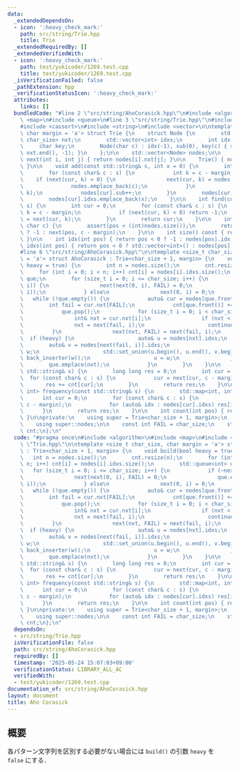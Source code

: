 ```yaml
---
data:
  _extendedDependsOn:
  - icon: ':heavy_check_mark:'
    path: src/string/Trie.hpp
    title: Trie
  _extendedRequiredBy: []
  _extendedVerifiedWith:
  - icon: ':heavy_check_mark:'
    path: test/yukicoder/1269.test.cpp
    title: test/yukicoder/1269.test.cpp
  _isVerificationFailed: false
  _pathExtension: hpp
  _verificationStatusIcon: ':heavy_check_mark:'
  attributes:
    links: []
  bundledCode: "#line 2 \"src/string/AhoCorasick.hpp\"\n#include <algorithm>\n#include\
    \ <map>\n#include <queue>\n#line 3 \"src/string/Trie.hpp\"\n#include <array>\n\
    #include <cassert>\n#include <string>\n#include <vector>\n\ntemplate <size_t char_size,\
    \ char margin = 'a'> struct Trie {\n    struct Node {\n        std::array<int,\
    \ char_size> nxt;\n        std::vector<int> idxs;\n        int idx, sub;\n   \
    \     char key;\n        Node(char c) : idx(-1), sub(0), key(c) { std::fill(nxt.begin(),\
    \ nxt.end(), -1); }\n    };\n\n    std::vector<Node> nodes;\n\n    inline int&\
    \ next(int i, int j) { return nodes[i].nxt[j]; }\n\n    Trie() { nodes.emplace_back('$');\
    \ }\n\n    void add(const std::string& s, int x = 0) {\n        int cur = 0;\n\
    \        for (const char& c : s) {\n            int k = c - margin;\n        \
    \    if (next(cur, k) < 0) {\n                next(cur, k) = nodes.size();\n \
    \               nodes.emplace_back(c);\n            }\n            cur = next(cur,\
    \ k);\n            nodes[cur].sub++;\n        }\n        nodes[cur].idx = x;\n\
    \        nodes[cur].idxs.emplace_back(x);\n    }\n\n    int find(const std::string&\
    \ s) {\n        int cur = 0;\n        for (const char& c : s) {\n            int\
    \ k = c - margin;\n            if (next(cur, k) < 0) return -1;\n            cur\
    \ = next(cur, k);\n        }\n        return cur;\n    }\n\n    int move(int pos,\
    \ char c) {\n        assert(pos < (int)nodes.size());\n        return pos < 0\
    \ ? -1 : next(pos, c - margin);\n    }\n\n    int size() const { return nodes.size();\
    \ }\n\n    int idx(int pos) { return pos < 0 ? -1 : nodes[pos].idx; }\n\n    std::vector<int>\
    \ idxs(int pos) { return pos < 0 ? std::vector<int>() : nodes[pos].idxs; }\n};\n\
    #line 6 \"src/string/AhoCorasick.hpp\"\n\ntemplate <size_t char_size, char margin\
    \ = 'a'> struct AhoCorasick : Trie<char_size + 1, margin> {\n    void build(bool\
    \ heavy = true) {\n        int n = nodes.size();\n        cnt.resize(n);\n   \
    \     for (int i = 0; i < n; i++) cnt[i] = nodes[i].idxs.size();\n        std::queue<int>\
    \ que;\n        for (size_t i = 0; i <= char_size; i++) {\n            if (~next(0,\
    \ i)) {\n                next(next(0, i), FAIL) = 0;\n                que.emplace(next(0,\
    \ i));\n            } else\n                next(0, i) = 0;\n        }\n     \
    \   while (!que.empty()) {\n            auto& cur = nodes[que.front()];\n    \
    \        int fail = cur.nxt[FAIL];\n            cnt[que.front()] += cnt[fail];\n\
    \            que.pop();\n            for (size_t i = 0; i < char_size; i++) {\n\
    \                int& nxt = cur.nxt[i];\n                if (nxt < 0) {\n    \
    \                nxt = next(fail, i);\n                    continue;\n       \
    \         }\n                next(nxt, FAIL) = next(fail, i);\n              \
    \  if (heavy) {\n                    auto& u = nodes[nxt].idxs;\n            \
    \        auto& v = nodes[next(fail, i)].idxs;\n                    std::vector<int>\
    \ w;\n                    std::set_union(u.begin(), u.end(), v.begin(), v.end(),\
    \ back_inserter(w));\n                    u = w;\n                }\n        \
    \        que.emplace(nxt);\n            }\n        }\n    }\n\n    long long match(const\
    \ std::string& s) {\n        long long res = 0;\n        int cur = 0;\n      \
    \  for (const char& c : s) {\n            cur = next(cur, c - margin);\n     \
    \       res += cnt[cur];\n        }\n        return res;\n    }\n\n    std::map<int,\
    \ int> frequency(const std::string& s) {\n        std::map<int, int> res;\n  \
    \      int cur = 0;\n        for (const char& c : s) {\n            cur = next(cur,\
    \ c - margin);\n            for (auto& idx : nodes[cur].idxs) res[idx]++;\n  \
    \      }\n        return res;\n    }\n\n    int count(int pos) { return cnt[pos];\
    \ }\n\nprivate:\n    using super = Trie<char_size + 1, margin>;\n    using super::next;\n\
    \    using super::nodes;\n\n    const int FAIL = char_size;\n    std::vector<int>\
    \ cnt;\n};\n"
  code: "#pragma once\n#include <algorithm>\n#include <map>\n#include <queue>\n#include\
    \ \"Trie.hpp\"\n\ntemplate <size_t char_size, char margin = 'a'> struct AhoCorasick\
    \ : Trie<char_size + 1, margin> {\n    void build(bool heavy = true) {\n     \
    \   int n = nodes.size();\n        cnt.resize(n);\n        for (int i = 0; i <\
    \ n; i++) cnt[i] = nodes[i].idxs.size();\n        std::queue<int> que;\n     \
    \   for (size_t i = 0; i <= char_size; i++) {\n            if (~next(0, i)) {\n\
    \                next(next(0, i), FAIL) = 0;\n                que.emplace(next(0,\
    \ i));\n            } else\n                next(0, i) = 0;\n        }\n     \
    \   while (!que.empty()) {\n            auto& cur = nodes[que.front()];\n    \
    \        int fail = cur.nxt[FAIL];\n            cnt[que.front()] += cnt[fail];\n\
    \            que.pop();\n            for (size_t i = 0; i < char_size; i++) {\n\
    \                int& nxt = cur.nxt[i];\n                if (nxt < 0) {\n    \
    \                nxt = next(fail, i);\n                    continue;\n       \
    \         }\n                next(nxt, FAIL) = next(fail, i);\n              \
    \  if (heavy) {\n                    auto& u = nodes[nxt].idxs;\n            \
    \        auto& v = nodes[next(fail, i)].idxs;\n                    std::vector<int>\
    \ w;\n                    std::set_union(u.begin(), u.end(), v.begin(), v.end(),\
    \ back_inserter(w));\n                    u = w;\n                }\n        \
    \        que.emplace(nxt);\n            }\n        }\n    }\n\n    long long match(const\
    \ std::string& s) {\n        long long res = 0;\n        int cur = 0;\n      \
    \  for (const char& c : s) {\n            cur = next(cur, c - margin);\n     \
    \       res += cnt[cur];\n        }\n        return res;\n    }\n\n    std::map<int,\
    \ int> frequency(const std::string& s) {\n        std::map<int, int> res;\n  \
    \      int cur = 0;\n        for (const char& c : s) {\n            cur = next(cur,\
    \ c - margin);\n            for (auto& idx : nodes[cur].idxs) res[idx]++;\n  \
    \      }\n        return res;\n    }\n\n    int count(int pos) { return cnt[pos];\
    \ }\n\nprivate:\n    using super = Trie<char_size + 1, margin>;\n    using super::next;\n\
    \    using super::nodes;\n\n    const int FAIL = char_size;\n    std::vector<int>\
    \ cnt;\n};\n"
  dependsOn:
  - src/string/Trie.hpp
  isVerificationFile: false
  path: src/string/AhoCorasick.hpp
  requiredBy: []
  timestamp: '2025-05-24 15:07:03+09:00'
  verificationStatus: LIBRARY_ALL_AC
  verifiedWith:
  - test/yukicoder/1269.test.cpp
documentation_of: src/string/AhoCorasick.hpp
layout: document
title: Aho Corasick
---
```


## 概要
各パターン文字列を区別する必要がない場合には `build()` の引数 `heavy` を `false` にする．
